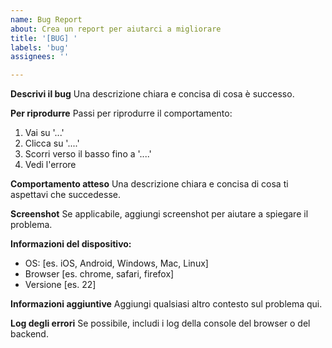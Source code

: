```yaml
---
name: Bug Report
about: Crea un report per aiutarci a migliorare
title: '[BUG] '
labels: 'bug'
assignees: ''

---
```


**Descrivi il bug**
Una descrizione chiara e concisa di cosa è successo.

**Per riprodurre**
Passi per riprodurre il comportamento:
1. Vai su '...'
2. Clicca su '....'
3. Scorri verso il basso fino a '....'
4. Vedi l'errore

**Comportamento atteso**
Una descrizione chiara e concisa di cosa ti aspettavi che succedesse.

**Screenshot**
Se applicabile, aggiungi screenshot per aiutare a spiegare il problema.

**Informazioni del dispositivo:**
 - OS: [es. iOS, Android, Windows, Mac, Linux]
 - Browser [es. chrome, safari, firefox]
 - Versione [es. 22]

**Informazioni aggiuntive**
Aggiungi qualsiasi altro contesto sul problema qui.

**Log degli errori**
Se possibile, includi i log della console del browser o del backend.
